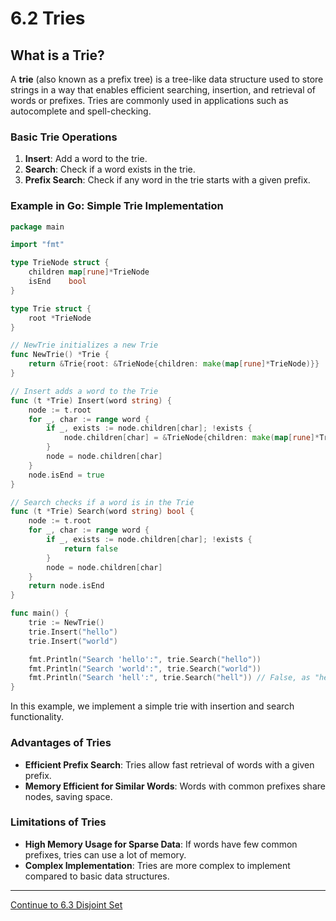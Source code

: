 
# 6.2 Tries

## What is a Trie?

A **trie** (also known as a prefix tree) is a tree-like data structure used to store strings in a way that enables efficient searching, insertion, and retrieval of words or prefixes. Tries are commonly used in applications such as autocomplete and spell-checking.

### Basic Trie Operations

1. **Insert**: Add a word to the trie.
2. **Search**: Check if a word exists in the trie.
3. **Prefix Search**: Check if any word in the trie starts with a given prefix.

### Example in Go: Simple Trie Implementation

```go
package main

import "fmt"

type TrieNode struct {
    children map[rune]*TrieNode
    isEnd    bool
}

type Trie struct {
    root *TrieNode
}

// NewTrie initializes a new Trie
func NewTrie() *Trie {
    return &Trie{root: &TrieNode{children: make(map[rune]*TrieNode)}}
}

// Insert adds a word to the Trie
func (t *Trie) Insert(word string) {
    node := t.root
    for _, char := range word {
        if _, exists := node.children[char]; !exists {
            node.children[char] = &TrieNode{children: make(map[rune]*TrieNode)}
        }
        node = node.children[char]
    }
    node.isEnd = true
}

// Search checks if a word is in the Trie
func (t *Trie) Search(word string) bool {
    node := t.root
    for _, char := range word {
        if _, exists := node.children[char]; !exists {
            return false
        }
        node = node.children[char]
    }
    return node.isEnd
}

func main() {
    trie := NewTrie()
    trie.Insert("hello")
    trie.Insert("world")

    fmt.Println("Search 'hello':", trie.Search("hello"))
    fmt.Println("Search 'world':", trie.Search("world"))
    fmt.Println("Search 'hell':", trie.Search("hell")) // False, as "hell" isn't inserted
}
```

In this example, we implement a simple trie with insertion and search functionality.

### Advantages of Tries

- **Efficient Prefix Search**: Tries allow fast retrieval of words with a given prefix.
- **Memory Efficient for Similar Words**: Words with common prefixes share nodes, saving space.

### Limitations of Tries

- **High Memory Usage for Sparse Data**: If words have few common prefixes, tries can use a lot of memory.
- **Complex Implementation**: Tries are more complex to implement compared to basic data structures.

---

[Continue to 6.3 Disjoint Set](./6_3_Disjoint_Set.md)
